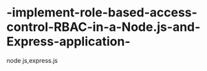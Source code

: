 # -implement-role-based-access-control-RBAC-in-a-Node.js-and-Express-application-
node js,express.js
